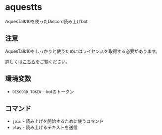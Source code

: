 # aquestts
AquesTalk10を使ったDiscord読み上げbot

## 注意
AquesTalk10をしっかりと使うためにはライセンスを取得する必要があります。

詳しくは[こちら](https://www.a-quest.com/licence.html)をご覧ください。

## 環境変数
- `DISCORD_TOKEN` - botのトークン

## コマンド
- `join` - 読み上げを開始するために使うコマンド
- `play` - 読み上げるテキストを送信
